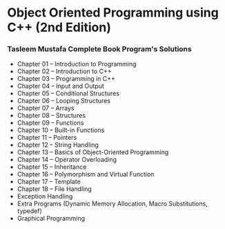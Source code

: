 # Object Oriented Programming using C++ (2nd Edition)
### Tasleem Mustafa Complete Book Program's Solutions

- Chapter 01 – Introduction to Programming
- Chapter 02 – Introduction to C++
- Chapter 03 – Programming in C++
- Chapter 04 – Input and Output
- Chapter 05 – Conditional Structures
- Chapter 06 – Looping Structures
- Chapter 07 – Arrays
- Chapter 08 – Structures
- Chapter 09 – Functions
- Chapter 10 – Built-in Functions
- Chapter 11 – Pointers
- Chapter 12 – String Handling
- Chapter 13 – Basics of Object-Oriented Programming
- Chapter 14 – Operator Overloading
- Chapter 15 – Inheritance
- Chapter 16 – Polymorphism and Virtual Function
- Chapter 17 – Template
- Chapter 18 – File Handling
- Exception Handling
- Extra Programs (Dynamic Memory Allocation, Macro Substitutions, typedef)
- Graphical Programming
